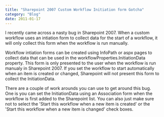 ```yaml
---
title: "Sharepoint 2007 Custom Workflow Initiation form Gotcha"
category: "Blog"
date: 2011-01-17
---
```



I recently came across a nasty bug in Sharepoint 2007\. When a custom workflow uses an intiation form to collect data for the start of a workflow, it will only collect this form when the workflow is run manually.

Workflow intiation forms can be created using InfoPath or aspx pages to collect data that can be used in the workflowProperties.InitiationData property. This form is only presented to the user when the workflow is run manualy in Sharepoint 2007\. If you set the workflow to start automatically when an item is created or changed, Sharepoint will not present this form to collect the InitiationData.

There are a couple of work arounds you can use to get around this bug. One is you can set the InitiationData using an Association form when the workflow is first added to the Sharepoint list. You can also just make sure not to select the 'Start this workflow when a new item is created' or the 'Start this workflow when a new item is changed' check boxes.
